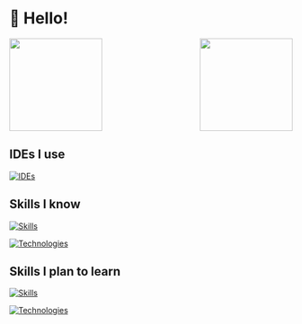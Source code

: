 # :wave: **Hello!**

<a href="https://discord.com/users/604779545018761237">
    <img align="center" src="https://lanyard.cnrad.dev/api/604779545018761237" height="165"/>
</a>

<a href="https://github.com/chocololat/">
    <img align="right" src="https://github-readme-stats.vercel.app/api?username=chocololat&count_private=true&show_icons=true&hide=contribs&theme=vue-dark" height="165"/>
</a>

## IDEs I use
[![IDEs](https://skillicons.dev/icons?i=idea,visualstudio,vscode,androidstudio)](https://skillicons.dev)

## Skills I know
[![Skills](https://skillicons.dev/icons?i=java,js,ts,nodejs,powershell)](https://skillicons.dev)

[![Technologies](https://skillicons.dev/icons?i=bash,cloudflare,discord,bots,docker,electron,git,github,gitlab,gradle,mongodb,mysql,redis)](https://skillicons.dev)

## Skills I plan to learn
[![Skills](https://skillicons.dev/icons?i=kotlin,lua,cs,ruby,wasm)](https://skillicons.dev)

[![Technologies](https://skillicons.dev/icons?i=dotnet,deno,postgres,qt,rails)](https://skillicons.dev)
